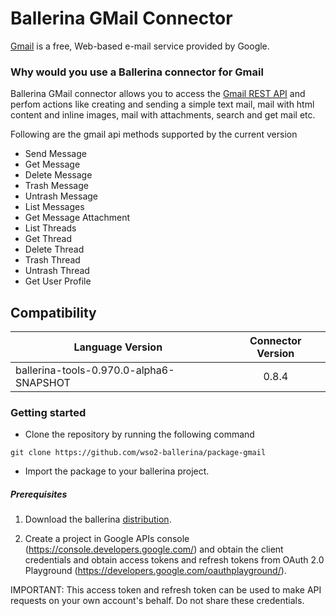 # Ballerina GMail Connector

[Gmail](https://www.google.com/gmail/) is a free, Web-based e-mail service provided by Google.
### Why would you use a Ballerina connector for Gmail

Ballerina GMail connector allows you to access the [Gmail REST API](https://developers.google.com/gmail/api/v1/reference/) and perfom actions like creating and sending a simple text mail, mail
with html content and inline images, mail with attachments, search and get mail etc.

Following are the gmail api methods supported by the current version

* Send Message
* Get Message
* Delete Message
* Trash Message
* Untrash Message
* List Messages
* Get Message Attachment
* List Threads
* Get Thread
* Delete Thread
* Trash Thread
* Untrash Thread
* Get User Profile

## Compatibility
| Language Version                             | Connector Version          |
| -------------------------------------------- |:--------------------------:|
| ballerina-tools-0.970.0-alpha6-SNAPSHOT      | 0.8.4                      | 


### Getting started

* Clone the repository by running the following command
```
git clone https://github.com/wso2-ballerina/package-gmail
```
* Import the package to your ballerina project.

##### Prerequisites
1. Download the ballerina [distribution](https://ballerinalang.org/downloads/).

2. Create a project in Google APIs console (https://console.developers.google.com/) and obtain the client credentials and obtain access tokens and refresh tokens from OAuth 2.0 Playground (https://developers.google.com/oauthplayground/).

IMPORTANT: This access token and refresh token can be used to make API requests on your own account's behalf. Do not share these credentials.